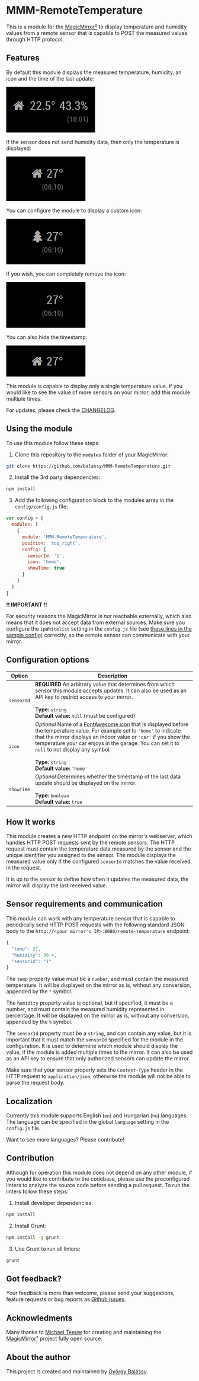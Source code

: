 # MMM-RemoteTemperature

This is a module for the [MagicMirror²](https://github.com/MichMich/MagicMirror/) to display temperature and humidity values from a remote sensor that is capable to POST the measured values through HTTP protocol.

## Features

By default this module displays the measured temperature, humidity, an icon and the time of the last update:

![Default](./doc/screenshot-with-humidity.png)

If the sensor does not send humidity data, then only the temperature is displayed:

![Default](./doc/screenshot-temp-only.png)

You can configure the module to display a custom icon:

![With custom icon](./doc/screenshot-custom-icon.png)

If you wish, you can completely remove the icon:

![Without icon](./doc/screenshot-no-icon.png)

You can also hide the timestamp:

![Without timestamp](./doc/screenshot-no-timestamp.png)

This module is capable to display only a single temperature value. If you would like to see the value of more sensors on your mirror, add this module multiple times.

For updates, please check the [CHANGELOG](https://github.com/balassy/MMM-RemoteTemperature/blob/master/CHANGELOG.md).

## Using the module

To use this module follow these steps:

1. Clone this repository to the `modules` folder of your MagicMirror:

```bash
git clone https://github.com/balassy/MMM-RemoteTemperature.git
```

2. Install the 3rd party dependencies:

```bash
npm install
```

3. Add the following configuration block to the modules array in the `config/config.js` file:

```js
var config = {
  modules: [
    {
      module: 'MMM-RemoteTemperature',
      position: 'top_right',
      config: {
        sensorId: '1',
        icon: 'home',
        showTime: true
      }
    }
  ]
}
```

**!! IMPORTANT !!**

For security reasons the MagicMirror is *not* reachable externally, which also means that it does not accept data from external sources. Make sure you configure the `ipWhitelist` setting in the `config.js` file (see [these lines in the sample config](https://github.com/MichMich/MagicMirror/blob/master/config/config.js.sample#L18-L22)) correctly, so the remote sensor can communicate with your mirror.

## Configuration options

| Option     | Description
|------------|-----------
| `sensorId` | **REQUIRED** An arbitrary value that determines from which sensor this module accepts updates. It can also be used as an API key to restrict access to your mirror.<br><br> **Type:** `string` <br>**Default value:** `null` (must be configured)
| `icon`     | *Optional* Name of a [FontAwesome icon](https://fontawesome.com/icons?d=gallery) that is displayed before the temperature value. For example set to `'home'` to indicate that the mirror displays an indoor value or `'car'` if you show the temperature your car enjoys in the garage. You can set it to `null` to not display any symbol. <br><br> **Type:** `string` <br>**Default value:** `'home'`
| `showTime` | *Optional* Determines whether the timestamp of the last data update should be displayed on the mirror. <br><br> **Type:** `boolean` <br>**Default value:** `true`

## How it works

This module creates a new HTTP endpoint on the mirror's webserver, which handles HTTP POST requests sent by the remote sensors. The HTTP request must contain the temperature data measured by the sensor and the unique identifier you assigned to the sensor. The module displays the measured value only if the configured `sensorId` matches the value received in the request.

It is up to the sensor to define how often it updates the measured data, the mirror will display the last received value.

## Sensor requirements and communication

This module can work with any temperature sensor that is capable to periodically send HTTP POST requests with the following standard JSON body to the `http://<your mirror's IP>:8080/remote-temperature` endpoint:

```javascript
{
  "temp": 27,
  "humidity": 30.4,
  "sensorId": "1"
}
```

The `temp` property value must be a `number`, and must contain the measured temperature. It will be displayed on the mirror as is, without any conversion, appended by the `°` symbol.

The `humidity` property value is optional, but if specified, it must be a number, and must contain the measured humidity represented in percentage. It will be displayed on the mirror as is, without any conversion, appended by the `%` symbol.

The `sensorId` property must be a `string`, and can contain any value, but it is important that it must match the `sensorId` specified for the module in the configuration. It is used to determine which module should display the value, if the module is added multiple times to the mirror. It can also be used as an API key to ensure that only authorized sensors can update the mirror.

Make sure that your sensor properly sets the `Content-Type` header in the HTTP request to `application/json`, otherwise the module will not be able to parse the request body.

## Localization

Currently this module supports English (`en`) and Hungarian (`hu`) languages. The language can be specified in the global `language` setting in the `config.js` file.

Want to see more languages? Please contribute!

## Contribution

Although for operation this module does not depend on any other module, if you would like to contribute to the codebase, please use the preconfigured linters to analyze the source code before sending a pull request. To run the linters follow these steps:

1. Install developer dependencies:

```bash
npm install
```

2. Install Grunt:

```bash
npm install -g grunt
```

3. Use Grunt to run all linters:

```bash
grunt
```

## Got feedback?

Your feedback is more than welcome, please send your suggestions, feature requests or bug reports as [Github issues](https://github.com/balassy/MMM-RemoteTemperature/issues).

## Acknowledments

Many thanks to [Michael Teeuw](https://github.com/MichMich) for creating and maintaining the [MagicMirror²](https://github.com/MichMich/MagicMirror/) project fully open source.

## About the author

This project is created and maintained by [György Balássy](https://www.linkedin.com/in/balassy).
